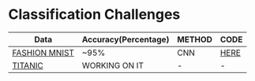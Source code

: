 # Classification Challenges
  
|          Data          | Accuracy(Percentage) | METHOD |      CODE     |
|------------------------|----------------------|--------|---------------|
| [FASHION MNIST][DATA1] |         ~95%         |   CNN  | [HERE][FMCNN] |
|    [TITANIC][DATA2]    |     WORKING ON IT    |    -   |       -       |





[DATA1]: https://www.kaggle.com/zalando-research/fashionmnist
[DATA2]: https://www.kaggle.com/c/titanic/data
[FMCNN]: https://github.com/izzettunc/DSChallenges/blob/master/FASHION%20MNIST/fashion-mnist-cnn.ipynb

